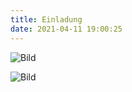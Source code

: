 ```yaml
---
title: Einladung
date: 2021-04-11 19:00:25
---
```


![Bild](/images/Einladung_010421.jpg)

![Bild](/images/Einladung_020421.jpg)
